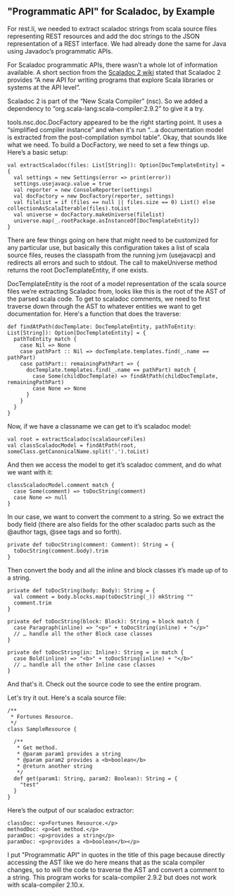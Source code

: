 "Programmatic API" for Scaladoc, by Example
-------------------------------------

For rest.li, we needed to extract scaladoc strings from scala source files representing REST resources and add the doc strings to the JSON representation of a REST interface.  We had already done the same for Java using Javadoc’s programmatic APIs.

For Scaladoc programmatic APIs, there wasn’t a whole lot of information available.  A short section from the [Scaladoc 2 wiki](https://wiki.scala-lang.org/display/SW/Scaladoc) stated that Scaladoc 2 provides “A new API for writing programs that explore Scala libraries or systems at the API level”.

Scaladoc 2 is part of the “New Scala Compiler” (nsc).  So we added a dependency to “org.scala-lang:scala-compiler:2.9.2” to give it a try.

tools.nsc.doc.DocFactory appeared to be the right starting point.  It uses a “simplified compiler instance” and when it's run “...a documentation model is extracted from the post-compilation symbol table”.  Okay, that sounds like what we need.  To build a DocFactory, we need to set a few things up.  Here’s a basic setup:

    val extractScaladoc(files: List[String]): Option[DocTemplateEntity] = {
      val settings = new Settings(error => print(error))            
      settings.usejavacp.value = true
      val reporter = new ConsoleReporter(settings)
      val docFactory = new DocFactory(reporter, settings)
      val filelist = if (files == null || files.size == 0) List() else collectionAsScalaIterable(files).toList
      val universe = docFactory.makeUniverse(filelist)
      universe.map(_.rootPackage.asInstanceOf[DocTemplateEntity])
    }

There are few things going on here that might need to be customized for any particular use, but basically this configuration takes a list of scala source files, reuses the classpath from the running jvm (usejavacp) and redirects all errors and such to stdout.  The call to makeUniverse method returns the root DocTemplateEntity, if one exists.

DocTemplateEntity is the root of a model representation of the scala source files we’re extracting Scaladoc from,  looks like this is the root of the AST of the parsed scala code.  To get to scaladoc comments, we need to first traverse down through the AST to whatever entities we want to get documentation for.  Here's a function that does the traverse:

    def findAtPath(docTemplate: DocTemplateEntity, pathToEntity: List[String]): Option[DocTemplateEntity] = {
      pathToEntity match {
        case Nil => None
        case pathPart :: Nil => docTemplate.templates.find(_.name == pathPart)
        case pathPart:: remainingPathPart => {
          docTemplate.templates.find(_.name == pathPart) match {
            case Some(childDocTemplate) => findAtPath(childDocTemplate, remainingPathPart)
            case None => None
          }
        }
      }
    }

Now, if we have a classname we can get to it’s scaladoc model:

    val root = extractScaladoc(scalaSourceFiles)
    val classScaladocModel = findAtPath(root, someClass.getCanonicalName.split('.').toList)

And then we access the model to get it’s scaladoc comment, and do what we want with it:

    classScaladocModel.comment match {
      case Some(comment) => toDocString(comment)
      case None => null
    }

In our case, we want to convert the comment to a string.  So we extract the body field (there are also fields for the other scaladoc parts such as the @author tags, @see tags and so forth).

    private def toDocString(comment: Comment): String = {
      toDocString(comment.body).trim
    }

Then convert the body and all the inline and block classes it’s made up of to a string.

    private def toDocString(body: Body): String = {
      val comment = body.blocks.map(toDocString(_)) mkString ""
      comment.trim
    }
    
    private def toDocString(block: Block): String = block match {
      case Paragraph(inline) => "<p>" + toDocString(inline) + "</p>"
      // … handle all the other Block case classes
    }
    
    private def toDocString(in: Inline): String = in match {
      case Bold(inline) => "<b>" + toDocString(inline) + "</b>"
      // … handle all the other Inline case classes 
    }

And that's it.  Check out the source code to see the entire program.

Let's try it out.  Here's a scala source file:

    /**
     * Fortunes Resource.
     */
    class SampleResource {
  
      /**
       * Get method.
       * @param param1 provides a string
       * @param param2 provides a <b>boolean</b>
       * @return another string
       */
      def get(param1: String, param2: Boolean): String = {
        "test"
      }
    }

Here’s the output of our scaladoc extractor:

    classDoc: <p>Fortunes Resource.</p>
    methodDoc: <p>Get method.</p>
    paramDoc: <p>provides a string</p>
    paramDoc: <p>provides a <b>boolean</b></p>  

I put "Programmatic API" in quotes in the title of this page because directly accessing the AST like we do here means that as the scala compiler changes, so to will the code to traverse the AST and convert a comment to a string.  This program works for scala-compiler 2.9.2 but does not work with scala-compiler 2.10.x.